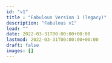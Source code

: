 ```yaml
---
id: "v1"
title : "Fabulous Version 1 (legacy)"
description: "Fabulous v1"
lead: ""
date: 2022-03-31T00:00:00+00:00
lastmod: 2022-03-31T00:00:00+00:00
draft: false
images: []
---
```

